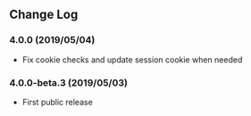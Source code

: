 ## Change Log

### 4.0.0 (2019/05/04)
- Fix cookie checks and update session cookie when needed

### 4.0.0-beta.3 (2019/05/03)
- First public release

